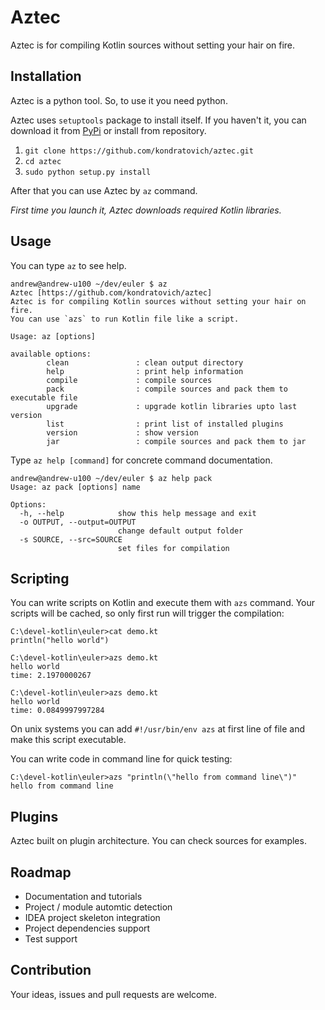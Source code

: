 # Aztec

Aztec is for compiling Kotlin sources without setting your hair on fire.

## Installation

Aztec is a python tool. So, to use it you need python.

Aztec uses `setuptools` package to install itself. If you haven't it, you can download it from [PyPi](http://pypi.python.org/pypi/setuptools) or install from repository.

1. `git clone https://github.com/kondratovich/aztec.git`
2. `cd aztec`
3. `sudo python setup.py install`

After that you can use Aztec by `az` command.

_First time you launch it, Aztec downloads required Kotlin libraries._

## Usage

You can type `az` to see help.

    andrew@andrew-u100 ~/dev/euler $ az
    Aztec [https://github.com/kondratovich/aztec]
    Aztec is for compiling Kotlin sources without setting your hair on fire.
    You can use `azs` to run Kotlin file like a script.

    Usage: az [options]

    available options:
            clean               : clean output directory
            help                : print help information
            compile             : compile sources
            pack                : compile sources and pack them to executable file
            upgrade             : upgrade kotlin libraries upto last version
            list                : print list of installed plugins
            version             : show version
            jar                 : compile sources and pack them to jar

Type `az help [command]` for concrete command documentation.

    andrew@andrew-u100 ~/dev/euler $ az help pack
    Usage: az pack [options] name

    Options:
      -h, --help            show this help message and exit
      -o OUTPUT, --output=OUTPUT
                            change default output folder
      -s SOURCE, --src=SOURCE
                            set files for compilation


## Scripting

You can write scripts on Kotlin and execute them with `azs` command. Your scripts will be cached, so only first run will trigger the compilation:

    C:\devel-kotlin\euler>cat demo.kt
    println("hello world")

    C:\devel-kotlin\euler>azs demo.kt
    hello world
    time: 2.1970000267

    C:\devel-kotlin\euler>azs demo.kt
    hello world
    time: 0.0849997997284

On unix systems you can add `#!/usr/bin/env azs` at first line of file and make this script executable.

You can write code in command line for quick testing:

    C:\devel-kotlin\euler>azs "println(\"hello from command line\")"
    hello from command line

## Plugins

Aztec built on plugin architecture. You can check sources for examples.

## Roadmap

*    Documentation and tutorials
*    Project / module automtic detection
*    IDEA project skeleton integration
*    Project dependencies support
*    Test support

## Contribution

Your ideas, issues and pull requests are welcome.
